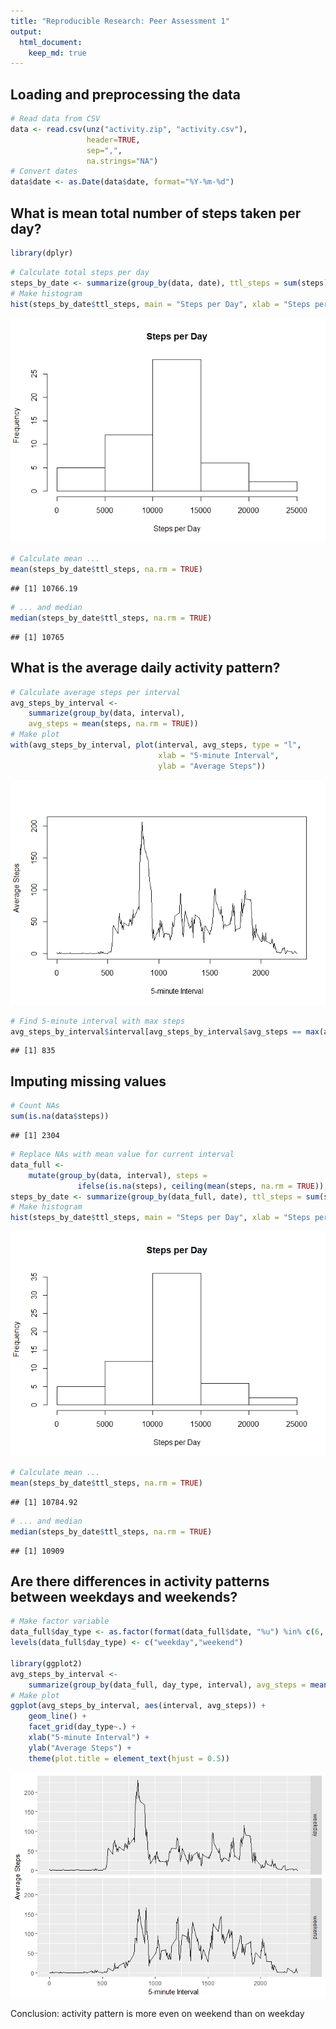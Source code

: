 ```yaml
---
title: "Reproducible Research: Peer Assessment 1"
output: 
  html_document:
    keep_md: true
---
```



## Loading and preprocessing the data

```r
# Read data from CSV
data <- read.csv(unz("activity.zip", "activity.csv"),
                 header=TRUE,
                 sep=",",
                 na.strings="NA")
# Convert dates
data$date <- as.Date(data$date, format="%Y-%m-%d")
```

## What is mean total number of steps taken per day?

```r
library(dplyr)
```

```r
# Calculate total steps per day
steps_by_date <- summarize(group_by(data, date), ttl_steps = sum(steps))
# Make histogram
hist(steps_by_date$ttl_steps, main = "Steps per Day", xlab = "Steps per Day")
```

![](PA1_template_files/figure-html/unnamed-chunk-3-1.png)<!-- -->

```r
# Calculate mean ...
mean(steps_by_date$ttl_steps, na.rm = TRUE)
```

```
## [1] 10766.19
```

```r
# ... and median
median(steps_by_date$ttl_steps, na.rm = TRUE)
```

```
## [1] 10765
```

## What is the average daily activity pattern?

```r
# Calculate average steps per interval
avg_steps_by_interval <-
    summarize(group_by(data, interval),
    avg_steps = mean(steps, na.rm = TRUE))
# Make plot
with(avg_steps_by_interval, plot(interval, avg_steps, type = "l",
                                 xlab = "5-minute Interval",
                                 ylab = "Average Steps"))
```

![](PA1_template_files/figure-html/unnamed-chunk-4-1.png)<!-- -->

```r
# Find 5-minute interval with max steps
avg_steps_by_interval$interval[avg_steps_by_interval$avg_steps == max(avg_steps_by_interval$avg_steps)]
```

```
## [1] 835
```

## Imputing missing values

```r
# Count NAs
sum(is.na(data$steps))
```

```
## [1] 2304
```

```r
# Replace NAs with mean value for current interval
data_full <-
    mutate(group_by(data, interval), steps =
               ifelse(is.na(steps), ceiling(mean(steps, na.rm = TRUE)), steps))
steps_by_date <- summarize(group_by(data_full, date), ttl_steps = sum(steps))
# Make histogram
hist(steps_by_date$ttl_steps, main = "Steps per Day", xlab = "Steps per Day")
```

![](PA1_template_files/figure-html/unnamed-chunk-5-1.png)<!-- -->

```r
# Calculate mean ...
mean(steps_by_date$ttl_steps, na.rm = TRUE)
```

```
## [1] 10784.92
```

```r
# ... and median
median(steps_by_date$ttl_steps, na.rm = TRUE)
```

```
## [1] 10909
```

## Are there differences in activity patterns between weekdays and weekends?

```r
# Make factor variable
data_full$day_type <- as.factor(format(data_full$date, "%u") %in% c(6, 7))
levels(data_full$day_type) <- c("weekday","weekend")

library(ggplot2)
avg_steps_by_interval <-
    summarize(group_by(data_full, day_type, interval), avg_steps = mean(steps, na.rm = TRUE))
# Make plot
ggplot(avg_steps_by_interval, aes(interval, avg_steps)) +
    geom_line() +
    facet_grid(day_type~.) +
    xlab("5-minute Interval") + 
    ylab("Average Steps") +
    theme(plot.title = element_text(hjust = 0.5))
```

![](PA1_template_files/figure-html/unnamed-chunk-6-1.png)<!-- -->

Conclusion: activity pattern is more even on weekend than on weekday
